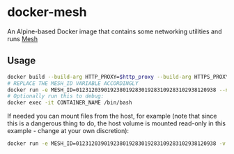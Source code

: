 # docker-mesh

An Alpine-based Docker image that contains some networking utilities and runs [Mesh](https://meshcentral.com/)

## Usage

```bash
docker build --build-arg HTTP_PROXY=$http_proxy --build-arg HTTPS_PROXY=$https_proxy -f Dockerfile -t mesh:alpine .
# REPLACE THE MESH_ID VARIABLE ACCORDINGLY
docker run -e MESH_ID=012312039019238019283019283109283102938120938 --net=host -d --rm -it mesh:alpine
# Optionally run this to debug:
docker exec -it CONTAINER_NAME /bin/bash
```

If needed you can mount files from the host, for example (note that since this is a dangerous thing to do, the host volume is mounted read-only in this example - change at your own discretion):

```bash
docker run -e MESH_ID=012312039019238019283019283109283102938120938 -v /:/host_files:ro --net=host -d --rm -it mesh:alpine
```
